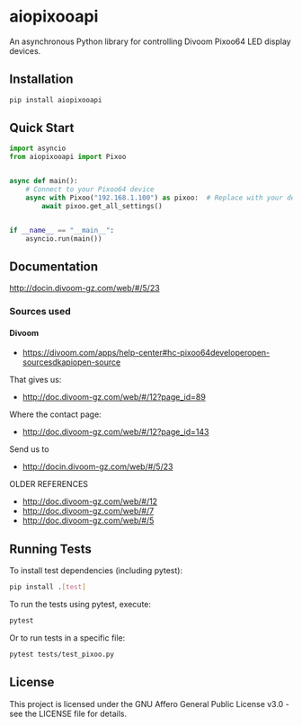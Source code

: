 # aiopixooapi

An asynchronous Python library for controlling Divoom Pixoo64 LED display devices.

## Installation

```bash
pip install aiopixooapi
```

## Quick Start

```python
import asyncio
from aiopixooapi import Pixoo


async def main():
    # Connect to your Pixoo64 device
    async with Pixoo("192.168.1.100") as pixoo:  # Replace with your device's IP address
        await pixoo.get_all_settings()


if __name__ == "__main__":
    asyncio.run(main())
```

## Documentation

http://docin.divoom-gz.com/web/#/5/23

### Sources used

#### Divoom

* https://divoom.com/apps/help-center#hc-pixoo64developeropen-sourcesdkapiopen-source

That gives us:

* http://doc.divoom-gz.com/web/#/12?page_id=89

Where the contact page:

* http://doc.divoom-gz.com/web/#/12?page_id=143

Send us to

* http://docin.divoom-gz.com/web/#/5/23

OLDER REFERENCES

* http://doc.divoom-gz.com/web/#/12
* http://doc.divoom-gz.com/web/#/7
* http://doc.divoom-gz.com/web/#/5

## Running Tests

To install test dependencies (including pytest):

```bash
pip install .[test]
```

To run the tests using pytest, execute:

```bash
pytest
```

Or to run tests in a specific file:

```bash
pytest tests/test_pixoo.py
```

## License

This project is licensed under the GNU Affero General Public License v3.0 - see the LICENSE file for details.
